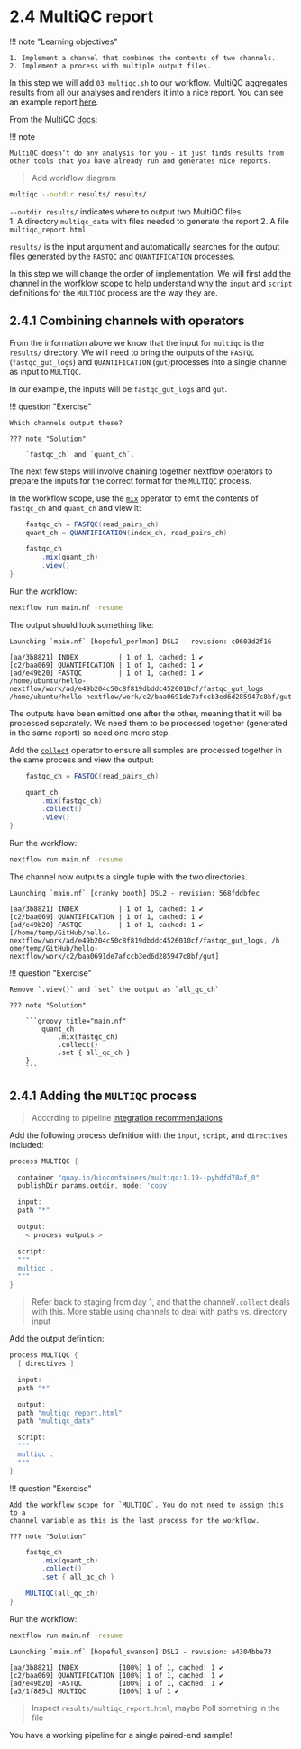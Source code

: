 # 2.4 MultiQC report

!!! note "Learning objectives"  

    1. Implement a channel that combines the contents of two channels.  
    2. Implement a process with multiple output files.  

In this step we will add `03_multiqc.sh` to our workflow. MultiQC aggregates
results from all our analyses and renders it into a nice report. You can see an
example report [here](https://multiqc.info/examples/rna-seq/multiqc_report).

From the MultiQC [docs](https://multiqc.info/docs/):  

!!! note

    MultiQC doesn’t do any analysis for you - it just finds results from
    other tools that you have already run and generates nice reports.
    
> Add workflow diagram  

```bash title="03_multiqc.sh"
multiqc --outdir results/ results/
```

`--outdir results/` indicates where to output two MultiQC files:  
    1. A directory `multiqc_data` with files needed to generate the report
    2. A file `multiqc_report.html` 

`results/` is the input argument and automatically searches for the output
files generated by the `FASTQC` and `QUANTIFICATION` processes.  

In this step we will change the order of implementation. We will first add the
channel in the worfklow scope to help understand why the `input` and `script`
definitions for the `MULTIQC` process are the way they are.  

## 2.4.1 Combining channels with operators  

From the information above we know that the input for `multiqc` is the
`results/` directory. We will need to bring the outputs of the `FASTQC`
(`fastqc_gut_logs`) and `QUANTIFICATION` (`gut`)processes into a single channel as input to `MULTIQC`.  

In our example, the inputs will be `fastqc_gut_logs` and `gut`.  

!!! question "Exercise"

    Which channels output these?

    ??? note "Solution"

        `fastqc_ch` and `quant_ch`.  

The next few steps will involve chaining together nextflow operators to prepare
the inputs for the correct format for the `MULTIQC` process.  

In the workflow scope, use the 
[`mix`](https://www.nextflow.io/docs/latest/operator.html#mix) operator to
emit the contents of `fastqc_ch` and `quant_ch` and view it:  

```groovy title="main.nf"
    fastqc_ch = FASTQC(read_pairs_ch)
    quant_ch = QUANTIFICATION(index_ch, read_pairs_ch)

    fastqc_ch
        .mix(quant_ch)
        .view()
}
```

Run the workflow:  

```bash
nextflow run main.nf -resume  
```

The output should look something like:  

```console title="Output"
Launching `main.nf` [hopeful_perlman] DSL2 - revision: c0603d2f16

[aa/3b8821] INDEX          | 1 of 1, cached: 1 ✔
[c2/baa069] QUANTIFICATION | 1 of 1, cached: 1 ✔
[ad/e49b20] FASTQC         | 1 of 1, cached: 1 ✔
/home/ubuntu/hello-nextflow/work/ad/e49b204c50c8f819dbddc4526010cf/fastqc_gut_logs
/home/ubuntu/hello-nextflow/work/c2/baa0691de7afccb3ed6d285947c8bf/gut

```  

The outputs have been emitted one after the other, meaning that it will be
processed separately. We need them to be processed together (generated in the
same report) so need one more step.  

Add the [`collect`](https://www.nextflow.io/docs/latest/operator.html#collect)
operator to ensure all samples are processed together in the same
process and view the output:  

```groovy title="main.nf"
    fastqc_ch = FASTQC(read_pairs_ch)

    quant_ch
        .mix(fastqc_ch)
        .collect()
        .view()
}
```

Run the workflow:  

```bash
nextflow run main.nf -resume  
```

The channel now outputs a single tuple with the two directories.  

```console title="Output"
Launching `main.nf` [cranky_booth] DSL2 - revision: 568fddbfec

[aa/3b8821] INDEX          | 1 of 1, cached: 1 ✔
[c2/baa069] QUANTIFICATION | 1 of 1, cached: 1 ✔
[ad/e49b20] FASTQC         | 1 of 1, cached: 1 ✔
[/home/temp/GitHub/hello-nextflow/work/ad/e49b204c50c8f819dbddc4526010cf/fastqc_gut_logs, /h
ome/temp/GitHub/hello-nextflow/work/c2/baa0691de7afccb3ed6d285947c8bf/gut]

```

!!! question "Exercise"

    Remove `.view()` and `set` the output as `all_qc_ch` 

    ??? note "Solution"
        
        ```groovy title="main.nf"
            quant_ch
                .mix(fastqc_ch)
                .collect()
                .set { all_qc_ch }
        }
        ```

## 2.4.1 Adding the `MULTIQC` process  

> According to pipeline
[integration recommendations](https://multiqc.info/docs/usage/pipelines/#nextflow)  

Add the following process definition with the `input`, `script`, and
`directives` included:  

```groovy title="main.nf"
process MULTIQC {

  container "quay.io/biocontainers/multiqc:1.19--pyhdfd78af_0"
  publishDir params.outdir, mode: 'copy'

  input:
  path "*"  

  output:
    < process outputs >

  script:
  """
  multiqc .
  """
}
```

> Refer back to staging from day 1, and that the channel/`.collect` deals
with this. More stable using channels to deal with paths vs. directory input

Add the output definition:  

```groovy title="main.nf"
process MULTIQC {
  [ directives ]

  input:
  path "*"  

  output:
  path "multiqc_report.html"
  path "multiqc_data"

  script:
  """
  multiqc .
  """
}
```

!!! question "Exercise"

    Add the workflow scope for `MULTIQC`. You do not need to assign this to a
    channel variable as this is the last process for the workflow.  

    ??? note "Solution"

```groovy title="main.nf"
    fastqc_ch
        .mix(quant_ch)
        .collect()
        .set { all_qc_ch }

    MULTIQC(all_qc_ch)
}
```

Run the workflow:  

```bash
nextflow run main.nf -resume  
```

```console title="Output"
Launching `main.nf` [hopeful_swanson] DSL2 - revision: a4304bbe73

[aa/3b8821] INDEX          [100%] 1 of 1, cached: 1 ✔
[c2/baa069] QUANTIFICATION [100%] 1 of 1, cached: 1 ✔
[ad/e49b20] FASTQC         [100%] 1 of 1, cached: 1 ✔
[a3/1f885c] MULTIQC        [100%] 1 of 1 ✔

```

> Inspect `results/multiqc_report.html`, maybe Poll something in the file  

You have a working pipeline for a single paired-end sample!
